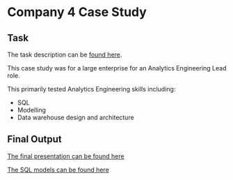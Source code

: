 # Company 4 Case Study

## Task

The task description can be [found here](1_instructions/task_description.md).

This case study was for a large enterprise for an Analytics Engineering Lead role. 

This primarily tested Analytics Engineering skills including: 
- SQL 
- Modelling
- Data warehouse design and architecture

## Final Output

[The final presentation can be found here](2_output/company_4_case_study.pdf)

[The SQL models can be found here](2_output/)
